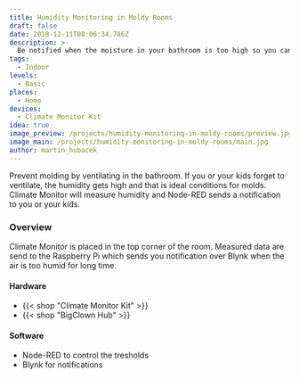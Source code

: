 ```yaml
---
title: Humidity Monitoring in Moldy Rooms
draft: false
date: 2018-12-11T08:06:34.786Z
description: >-
  Be notified when the moisture in your bathroom is too high so you can ventilate the room.
tags:
  - Indoor
levels:
  - Basic
places:
  - Home
devices:
  - Climate Monitor Kit
idea: true
image_preview: /projects/humidity-monitoring-in-moldy-rooms/preview.jpg
image_main: /projects/humidity-monitoring-in-moldy-rooms/main.jpg
author: martin_hubacek
---
```


Prevent molding by ventilating in the bathroom. If you or your kids forget to ventilate, the humidity gets high and that is ideal conditions for molds. Climate Monitor will measure humidity and Node-RED sends a notification to you or your kids.

### Overview

Climate Monitor is placed in the top corner of the room. Measured data are send to the Raspberry Pi which sends you notification over Blynk when the air is too humid for long time.

#### Hardware

* {{< shop "Climate Monitor Kit" >}}
* {{< shop "BigClown Hub" >}}


#### Software

* Node-RED to control the tresholds
* Blynk for notifications
